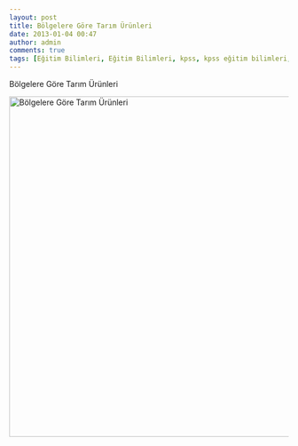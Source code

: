 ```yaml
---
layout: post
title: Bölgelere Göre Tarım Ürünleri
date: 2013-01-04 00:47
author: admin
comments: true
tags: [Eğitim Bilimleri, Eğitim Bilimleri, kpss, kpss eğitim bilimleri, Multimedya]
---
```

Bölgelere Göre Tarım Ürünleri

<a href="http://egitimvaktim.com/bolgelere-gore-tarim-urunleri/bolgelere-gore-tarim-urunleri" rel="attachment wp-att-8343"><img class="alignnone size-full wp-image-8343" alt="Bölgelere Göre Tarım Ürünleri" src="http://egitimvaktim.com/dosyalar/2013/01/Bölgelere-Göre-Tarım-Ürünleri.jpg" width="960" height="613" /></a>
